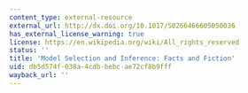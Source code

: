 ```yaml
---
content_type: external-resource
external_url: http://dx.doi.org/10.1017/S0266466605050036
has_external_license_warning: true
license: https://en.wikipedia.org/wiki/All_rights_reserved
status: ''
title: 'Model Selection and Inference: Facts and Fiction'
uid: db5d574f-038a-4cdb-bebc-ae72cf8b9fff
wayback_url: ''
---
```

